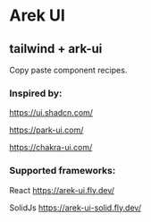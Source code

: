 # Arek UI

## tailwind + ark-ui

Copy paste component recipes.

### Inspired by:

https://ui.shadcn.com/

https://park-ui.com/

https://chakra-ui.com/

### Supported frameworks:

React https://arek-ui.fly.dev/

SolidJs https://arek-ui-solid.fly.dev/
